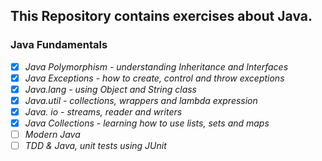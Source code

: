 ## This Repository contains exercises about Java.

### Java Fundamentals

- [x] _Java Polymorphism - understanding Inheritance and Interfaces_
- [x] _Java Exceptions - how to create, control and throw exceptions_
- [x] _Java.lang - using Object and String class_
- [x] _Java.util - collections, wrappers and lambda expression_
- [x] _Java. io - streams, reader and writers_
- [x] _Java Collections - learning how to use lists, sets and maps_
- [ ] _Modern Java_
- [ ] _TDD & Java, unit tests using JUnit_
